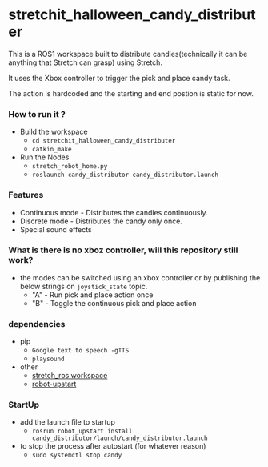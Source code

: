 # stretchit_halloween_candy_distributer

This is a ROS1 workspace built to distribute candies(technically it can be anything that Stretch can grasp) using Stretch.

It uses the Xbox controller to trigger the pick and place candy task.

The action is hardcoded and the starting and end postion is static for now.

### How to run it ?
- Build the workspace
    - `cd stretchit_halloween_candy_distributer`
    - `catkin_make`
- Run the Nodes
    - `stretch_robot_home.py`
    - `roslaunch candy_distributor candy_distributor.launch`

### Features
- Continuous mode - Distributes the candies continuously.
- Discrete mode - Distributes the candy only once.
- Special sound effects 

### What is there is no xboz controller, will this repository still work?
- the modes can be switched using an xbox controller or by publishing the below strings on `joystick_state` topic.
    - "A" - Run pick and place action once
    - "B" - Toggle the continuous pick and place action

### dependencies
- pip
    - `Google text to speech -gTTS`
    - `playsound`
- other
    - [stretch_ros workspace](https://github.com/hello-robot/stretch_ros)
    - [robot-upstart](http://docs.ros.org/en/jade/api/robot_upstart/html/)

### StartUp
- add the launch file to startup
    - `rosrun robot_upstart install candy_distributor/launch/candy_distributor.launch`
- to stop the process after autostart (for whatever reason)
    - `sudo systemctl stop candy`


